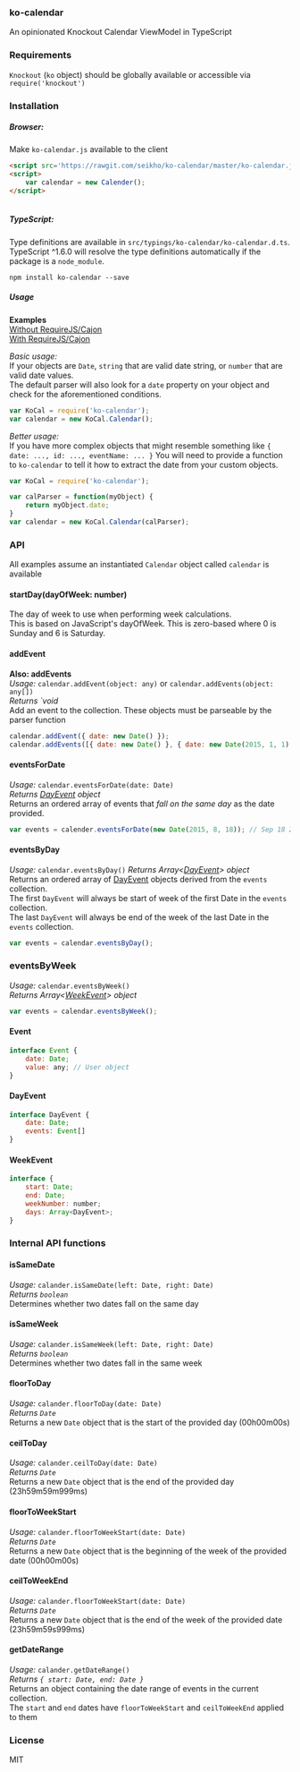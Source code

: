 ### ko-calendar
An opinionated Knockout Calendar ViewModel in TypeScript

### Requirements
`Knockout` (`ko` object) should be globally available or accessible via `require('knockout')`

### Installation

##### Browser:
Make `ko-calendar.js` available to the client
```html
<script src='https://rawgit.com/seikho/ko-calendar/master/ko-calendar.js'></script>
<script>
    var calendar = new Calender();
</script>
    
```
 
##### TypeScript:
Type definitions are available in `src/typings/ko-calendar/ko-calendar.d.ts`.  
TypeScript ^1.6.0 will resolve the type definitions automatically if the package is a `node_module`.    
```
npm install ko-calendar --save
```
 
##### Usage

**Examples**  
[Without RequireJS/Cajon](http://rawgit.com/seikho/ko-calendar/master/example/index.html)  
[With RequireJS/Cajon](http://rawgit.com/seikho/ko-calendar/master/example/require.html)  
  
*Basic usage:*  
If your objects are `Date`, `string` that are valid date string, or `number` that are valid date values.  
The default parser will also look for a `date` property on your object and check for the aforementioned conditions.  
```javascript
var KoCal = require('ko-calendar');
var calendar = new KoCal.Calendar();
```


*Better usage:*  
If you have more complex objects that might resemble something like `{ date: ..., id: ..., eventName: ... }`
You will need to provide a function to `ko-calendar` to tell it how to extract the date from your custom objects.  

```javascript
var KoCal = require('ko-calendar');

var calParser = function(myObject) {
    return myObject.date;
}
var calendar = new KoCal.Calendar(calParser);
```

### API
All examples assume an instantiated `Calendar` object called `calendar` is available 

#### startDay(dayOfWeek: number)
The day of week to use when performing week calculations.  
This is based on JavaScript's dayOfWeek. This is zero-based where 0 is Sunday and 6 is Saturday.

#### addEvent
**Also: addEvents**  
*Usage:* `calendar.addEvent(object: any)` or `calendar.addEvents(object: any[])`  
*Returns `void*  
Add an event to the collection. These objects must be parseable by the parser function  
```javascript
calendar.addEvent({ date: new Date() });
calendar.addEvents([{ date: new Date() }, { date: new Date(2015, 1, 1) }]);
```

#### eventsForDate
*Usage:* `calendar.eventsForDate(date: Date)`  
*Returns [DayEvent](#dayevent) object*  
Returns an ordered array of events that *fall on the same day* as the date provided.
```javascript
var events = calender.eventsForDate(new Date(2015, 8, 18)); // Sep 18 2015
```

#### eventsByDay
*Usage:* `calendar.eventsByDay()`
*Returns Array<[DayEvent](#dayevent)> object*  
Returns an ordered array of [DayEvent](#dayevent) objects derived from the `events` collection.  
The first `DayEvent` will always be start of week of the first Date in the `events` collection.  
The last `DayEvent` will always be end of the week of the last Date in the `events` collection.
```javascript
var events = calendar.eventsByDay();
```

### eventsByWeek
*Usage:* `calendar.eventsByWeek()`  
*Returns Array<[WeekEvent](#weekevent)> object*
```javascript
var events = calendar.eventsByWeek();
```

#### Event
```javascript
interface Event {
    date: Date;
    value: any; // User object
}
```

#### DayEvent
```javascript
interface DayEvent {
    date: Date;
    events: Event[]
}
```

#### WeekEvent
```javascript
interface {
    start: Date;
    end: Date;
    weekNumber: number;
    days: Array<DayEvent>;
}
```

### Internal API functions

#### isSameDate
*Usage:* `calander.isSameDate(left: Date, right: Date)`  
*Returns `boolean`*  
Determines whether two dates fall on the same day

#### isSameWeek
*Usage:* `calander.isSameWeek(left: Date, right: Date)`  
*Returns `boolean`*  
Determines whether two dates fall in the same week

#### floorToDay
*Usage:* `calander.floorToDay(date: Date)`  
*Returns `Date`*  
Returns a new `Date` object that is the start of the provided day (00h00m00s)

#### ceilToDay
*Usage:* `calander.ceilToDay(date: Date)`  
*Returns `Date`*  
Returns a new `Date` object that is the end of the provided day (23h59m59m999ms)

#### floorToWeekStart
*Usage:* `calander.floorToWeekStart(date: Date)`  
*Returns `Date`*  
Returns a new `Date` object that is the beginning of the week of the provided date (00h00m00s)

#### ceilToWeekEnd
*Usage:* `calander.floorToWeekStart(date: Date)`  
*Returns `Date`*  
Returns a new `Date` object that is the end of the week of the provided date (23h59m59s999ms)

#### getDateRange
*Usage:* `calander.getDateRange()`  
*Returns `{ start: Date, end: Date }`*  
Returns an object containing the date range of events in the current collection.  
The `start` and `end` dates have `floorToWeekStart` and `ceilToWeekEnd` applied to them

### License
MIT